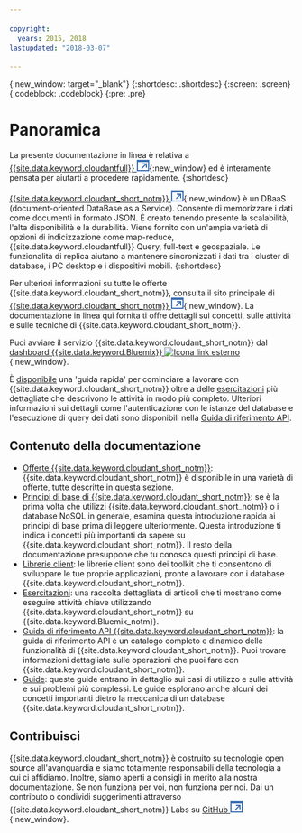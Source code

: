 ```yaml
---

copyright:
  years: 2015, 2018
lastupdated: "2018-03-07"

---
```


{:new_window: target="_blank"}
{:shortdesc: .shortdesc}
{:screen: .screen}
{:codeblock: .codeblock}
{:pre: .pre}

# Panoramica

La presente documentazione in linea è relativa a [{{site.data.keyword.cloudantfull}} ![Icona link esterno](images/launch-glyph.svg "Icona link esterno")](http://www.ibm.com/analytics/us/en/technology/cloud-data-services/cloudant/){:new_window}
ed è interamente pensata per aiutarti a procedere rapidamente.
{:shortdesc}

[{{site.data.keyword.cloudant_short_notm}} ![Icona link esterno](images/launch-glyph.svg "Icona link esterno")](https://www.youtube.com/watch?v=xfO3m1I3SKg&feature=youtu.be){:new_window}
è un DBaaS (document-oriented DataBase as a Service).
Consente di memorizzare i dati come documenti in formato JSON.
È creato tenendo presente la scalabilità,
l'alta disponibilità
e la durabilità.
Viene fornito con un'ampia varietà di opzioni di indicizzazione come map-reduce,
{{site.data.keyword.cloudantfull}} Query,
full-text e
geospaziale.
Le funzionalità di replica aiutano a mantenere sincronizzati i dati
tra i cluster di database, i PC desktop e i dispositivi mobili.
{:shortdesc}

Per ulteriori informazioni su tutte le offerte {{site.data.keyword.cloudant_short_notm}},
consulta il sito principale di [{{site.data.keyword.cloudant_short_notm}} ![Icona link esterno](images/launch-glyph.svg "Icona link esterno")](http://www.ibm.com/analytics/us/en/technology/cloud-data-services/cloudant/){:new_window}.
La documentazione in linea qui fornita ti offre
dettagli sui concetti, sulle attività e sulle tecniche di
{{site.data.keyword.cloudant_short_notm}}.

Puoi avviare il servizio {{site.data.keyword.cloudant_short_notm}} dal
[dashboard {{site.data.keyword.Bluemix}} ![Icona link esterno](../images/launch-glyph.svg "Icona link esterno")](https://console.ng.bluemix.net/catalog/services/cloudant-nosql-db/){:new_window}.

È [disponibile](index.html)
una 'guida rapida' per cominciare a lavorare con {{site.data.keyword.cloudant_short_notm}}
oltre a delle [esercitazioni](tutorials/create_service.html#creating-a-cloudant-instance-on-bluemix) più dettagliate che descrivono le attività in modo più completo.
Ulteriori informazioni sui dettagli come l'autenticazione con le istanze del database
e l'esecuzione di query dei dati
sono disponibili nella [Guida di riferimento API](api/index.html).

<div id="contents"></div>

## Contenuto della documentazione

*	[Offerte {{site.data.keyword.cloudant_short_notm}}](offerings/bluemix.html#ibm-cloud-public): {{site.data.keyword.cloudant_short_notm}} è disponibile
	in una varietà di offerte,
	tutte descritte in questa sezione.
*	[Principi di base di {{site.data.keyword.cloudant_short_notm}}](basics/index.html):
  se è la prima volta che utilizzi {{site.data.keyword.cloudant_short_notm}} o i database NoSQL in generale,
	esamina questa introduzione rapida ai principi di base prima di leggere ulteriormente.
	Questa introduzione ti indica i concetti più importanti da sapere su {{site.data.keyword.cloudant_short_notm}}.
	Il resto della documentazione presuppone che tu conosca questi principi di base.
*	[Librerie client](libraries/index.html): le librerie client sono dei toolkit
	che ti consentono di sviluppare le tue proprie applicazioni,
	pronte a lavorare con i database {{site.data.keyword.cloudant_short_notm}}.
* [Esercitazioni](tutorials/create_service.html#creating-a-cloudant-instance-on-bluemix): una raccolta dettagliata di articoli
  che ti mostrano come eseguire attività chiave utilizzando {{site.data.keyword.cloudant_short_notm}} su {{site.data.keyword.Bluemix_notm}}.
*	[Guida di riferimento API {{site.data.keyword.cloudant_short_notm}}](api/index.html): la guida di riferimento API
	è un catalogo completo e dinamico delle funzionalità di {{site.data.keyword.cloudant_short_notm}}.
	Puoi trovare informazioni dettagliate sulle operazioni che puoi fare con {{site.data.keyword.cloudant_short_notm}}.
*	[Guide](guides/acurl.html#authorized-curl-acurl-): queste guide entrano in dettaglio sui
	casi di utilizzo e sulle attività e sui problemi più complessi.
	Le guide esplorano anche alcuni dei concetti importanti dietro la meccanica di un database {{site.data.keyword.cloudant_short_notm}}.

## Contribuisci

{{site.data.keyword.cloudant_short_notm}} è costruito su tecnologie open source all'avanguardia
e siamo totalmente responsabili della tecnologia a cui ci affidiamo.
Inoltre, siamo aperti a consigli in merito alla nostra documentazione.
Se non funziona per voi,
non funziona per noi.
Dai un contributo o condividi suggerimenti attraverso
{{site.data.keyword.cloudant_short_notm}} Labs su [GitHub ![Icona link esterno](images/launch-glyph.svg "Icona link esterno")](https://github.com/cloudant-labs/slate){:new_window}.
